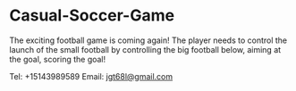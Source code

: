 # Casual-Soccer-Game

The exciting football game is coming again! The player needs to control the launch of the small football by controlling the big football below, aiming at the goal, scoring the goal!

Tel: +15143989589
Email: jgt68l@gmail.com
